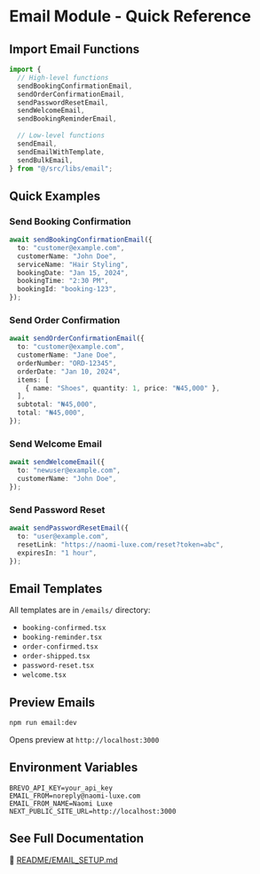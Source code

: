 # Email Module - Quick Reference

## Import Email Functions

```typescript
import {
  // High-level functions
  sendBookingConfirmationEmail,
  sendOrderConfirmationEmail,
  sendPasswordResetEmail,
  sendWelcomeEmail,
  sendBookingReminderEmail,
  
  // Low-level functions
  sendEmail,
  sendEmailWithTemplate,
  sendBulkEmail,
} from "@/src/libs/email";
```

## Quick Examples

### Send Booking Confirmation
```typescript
await sendBookingConfirmationEmail({
  to: "customer@example.com",
  customerName: "John Doe",
  serviceName: "Hair Styling",
  bookingDate: "Jan 15, 2024",
  bookingTime: "2:30 PM",
  bookingId: "booking-123",
});
```

### Send Order Confirmation
```typescript
await sendOrderConfirmationEmail({
  to: "customer@example.com",
  customerName: "Jane Doe",
  orderNumber: "ORD-12345",
  orderDate: "Jan 10, 2024",
  items: [
    { name: "Shoes", quantity: 1, price: "₦45,000" },
  ],
  subtotal: "₦45,000",
  total: "₦45,000",
});
```

### Send Welcome Email
```typescript
await sendWelcomeEmail({
  to: "newuser@example.com",
  customerName: "John Doe",
});
```

### Send Password Reset
```typescript
await sendPasswordResetEmail({
  to: "user@example.com",
  resetLink: "https://naomi-luxe.com/reset?token=abc",
  expiresIn: "1 hour",
});
```

## Email Templates

All templates are in `/emails/` directory:
- `booking-confirmed.tsx`
- `booking-reminder.tsx`
- `order-confirmed.tsx`
- `order-shipped.tsx`
- `password-reset.tsx`
- `welcome.tsx`

## Preview Emails

```bash
npm run email:dev
```

Opens preview at `http://localhost:3000`

## Environment Variables

```env
BREVO_API_KEY=your_api_key
EMAIL_FROM=noreply@naomi-luxe.com
EMAIL_FROM_NAME=Naomi Luxe
NEXT_PUBLIC_SITE_URL=http://localhost:3000
```

## See Full Documentation

📖 [README/EMAIL_SETUP.md](../../../README/EMAIL_SETUP.md)
